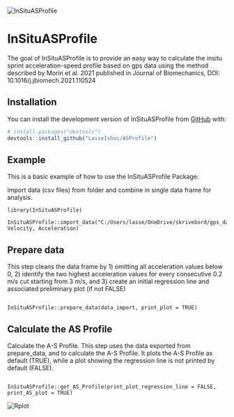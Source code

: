 ![InSituASProfile](https://user-images.githubusercontent.com/98103290/153732197-a9744cff-857e-40d2-bfcc-05ecba893076.png)


<!-- README.md is generated from README.Rmd. Please edit that file -->

# InSituASProfile

<!-- badges: start -->
<!-- badges: end -->

The goal of InSituASProfile is to provide an easy way to calculate the
insitu sprint acceleration-speed profile based on gps data using the
method described by Morin et al. 2021 published in Journal of
Biomechanics, DOI: 10.1016/j.jbiomech.2021.110524

## Installation

You can install the development version of InSituASProfile from
[GitHub](https://github.com/) with:

``` r
# install.packages("devtools")
devtools::install_github("LasseIshoi/ASProfile")
```

## Example

This is a basic example of how to use the InSituASProfile Package:

Import data (csv files) from folder and combine in single data frame for analysis. 

``` import
library(InSituASProfile)

InSituASProfile::import_data("C:/Users/lasse/OneDrive/skrivebord/gps_data", Velocity, Acceleration)

```

## Prepare data

This step cleans the data frame by 1) omitting all acceleration
values below 0, 2) identify the two highest acceleration values for every 
consecutive 0.2 m/s cut starting from 3 m/s, and 3) create an initial 
regression line and associated preliminary plot (if not FALSE) 

```prepare

InSituASProfile::prepare_data(data_import, print_plot = TRUE)

```

## Calculate the AS Profile

Calculate the A-S Profile. This step uses the data exported from prepare_data,
and to calculate the A-S Profile. It plots the A-S Profile as default (TRUE), 
while a plot showing the regression line is not printed by default (FALSE).

```ASProfile

InSituASProfile::get_AS_Profile(print_plot_regression_line = FALSE, print_AS_plot = TRUE)

```
![Rplot](https://user-images.githubusercontent.com/98103290/153776728-18932f12-7c8e-4007-9def-ecccab2a6940.png)
